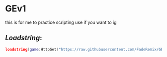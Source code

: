 # GEv1
this is for me to practice scripting use if you want to ig

## *Loadstring*: 
```lua
loadstring(game:HttpGet("https://raw.githubusercontent.com/FadeRemix/GEv1/main/GE-Script.lua"))()
```